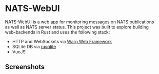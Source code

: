 NATS-WebUI
==========
NATS-WebUI is a web app for monitoring messages on NATS publications as well as NATS server status. This project was built to explore building web-backends in Rust and uses the following stack:

- HTTP and WebSockets via [Warp Web Framework](https://github.com/seanmonstar/warp) 
- SQLite DB via [rusqlite](https://github.com/jgallagher/rusqlite)
- VueJS

## Screenshots
